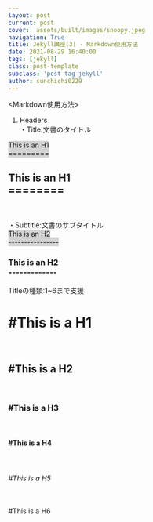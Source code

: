 ```yaml
---
layout: post
current: post
cover:  assets/built/images/snoopy.jpeg
navigation: True
title: Jekyll講座(3) - Markdown使用方法 
date: 2021-08-29 16:40:00
tags: [jekyll]
class: post-template
subclass: 'post tag-jekyll'
author: sunchichi0229
---
```


<Markdown使用方法>
   
1. Headers<br>
・Title:文書のタイトル<br>
<span style="display:inline-box;background-color:lightgray;width:100px;height:50px;">
    This is an H1   <br>
    =========
</span>
<br>
<h2>
    This is an H1<br>
    ========
</h2>
<br>
   
・Subtitle:文書のサブタイトル<br>
<span style="display:inline-box;background-color:lightgray;width:100px;height:50px;">
    This is an H2<br>
    ----------------
</span>
<br>
<h3>
This is an H2<br>
-------------
</h3>

   
Titleの種類:1~6まで支援<br>
<h1>#This is a H1</h1><br> 
<h2>#This is a H2</h2><br>   
<h3>#This is a H3</h3><br>
<h4>#This is a H4</h4><br>
<h6>#This is a H5</h6><br>   
<h7>#This is a H6</h7><br>
    